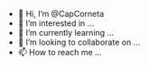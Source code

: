 - 👋 Hi, I’m @CapCorneta
- 👀 I’m interested in ...
- 🌱 I’m currently learning ...
- 💞️ I’m looking to collaborate on ...
- 📫 How to reach me ...

<!---
CapCorneta/CapCorneta is a ✨ special ✨ repository because its `README.md` (this file) appears on your GitHub profile.
You can click the Preview link to take a look at your changes.
--->
